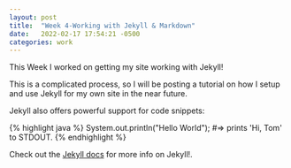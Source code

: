 ```yaml
---
layout: post
title:  "Week 4-Working with Jekyll & Markdown"
date:   2022-02-17 17:54:21 -0500
categories: work
---
```

This Week I worked on getting my site working with Jekyll!

This is a complicated process, so I will be posting a tutorial on how I setup and use Jekyll for my own site in the near future.

Jekyll also offers powerful support for code snippets:

{% highlight java %}
System.out.println("Hello World");
#=> prints 'Hi, Tom' to STDOUT.
{% endhighlight %}

Check out the [Jekyll docs][jekyll-docs] for more info on Jekyll!.

[jekyll-docs]: https://jekyllrb.com/docs/home

